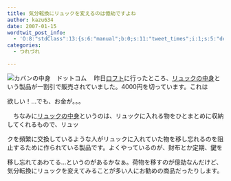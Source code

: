 ```yaml
---
title: 気分転換にリュックを変えるのは億劫ですよね
author: kazu634
date: 2007-01-15
wordtwit_post_info:
  - 'O:8:"stdClass":13:{s:6:"manual";b:0;s:11:"tweet_times";i:1;s:5:"delay";i:0;s:7:"enabled";i:1;s:10:"separation";s:2:"60";s:7:"version";s:3:"3.7";s:14:"tweet_template";b:0;s:6:"status";i:2;s:6:"result";a:0:{}s:13:"tweet_counter";i:2;s:13:"tweet_log_ids";a:1:{i:0;i:2729;}s:9:"hash_tags";a:0:{}s:8:"accounts";a:1:{i:0;s:7:"kazu634";}}'
categories:
  - つれづれ

---
```

<div class="section">
<p>
<a href="http://www.kabannonakami.com/item004.html" onclick="__gaTracker('send', 'event', 'outbound-article', 'http://www.kabannonakami.com/item004.html', '');" target="_blank"><img align="left" alt="カバンの中身　ドットコム" src="http://img.simpleapi.net/small/http://www.kabannonakami.com/item004.html" border="0" /></a>
</p>
  
<p>
    　昨日<a href="http://www.loft.co.jp/" onclick="__gaTracker('send', 'event', 'outbound-article', 'http://www.loft.co.jp/', 'ロフト');" target="blank">ロフト</a>に行ったところ、<a href="http://www.kabannonakami.com/item004.html" onclick="__gaTracker('send', 'event', 'outbound-article', 'http://www.kabannonakami.com/item004.html', 'リュックの中身');" target="_blank">リュックの中身</a>という製品が一割引で販売されていました。4000円を切っています。これは
</p>
  
<p>
    欲しい！…でも、お金が。。。
</p>
  
<p>
    　ちなみに<a href="http://www.kabannonakami.com/item004.html" onclick="__gaTracker('send', 'event', 'outbound-article', 'http://www.kabannonakami.com/item004.html', 'リュックの中身');" target="_blank">リュックの中身</a>というのは、リュックに入れる物をひとまとめに収納してくれるもので、リュッ
</p>
  
<p>
    クを頻繁に交換しているような人がリュックに入れていた物を移し忘れるのを阻止するために作られている製品です。よくやっているのが、財布とか定期、鍵を
</p>
  
<p>
    移し忘れてあわてる…というのがあるかなぁ。荷物を移すのが億劫なんだけど、気分転換にリュックを変えてみることが多い人にお勧めの商品だったりします。
</p></p>
</div>
